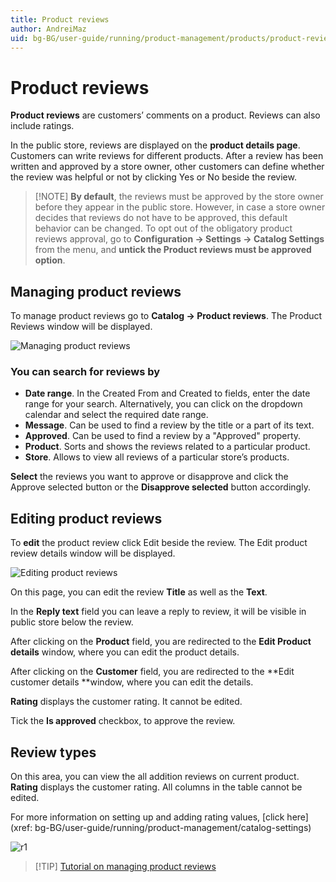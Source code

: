```yaml
---
title: Product reviews
author: AndreiMaz
uid: bg-BG/user-guide/running/product-management/products/product-reviews
---
```


# Product reviews

**Product reviews** are customers’ comments on a product. Reviews can also include ratings.

In the public store, reviews are displayed on the **product details page**. Customers can write reviews for different products. After a review has been written and approved by a store owner, other customers can define whether the review was helpful or not by clicking Yes or No beside the review.

> [!NOTE] **By default**, the reviews must be approved by the store owner before they appear in the public store. However, in case a store owner decides that reviews do not have to be approved, this default behavior can be changed. To opt out of the obligatory product reviews approval, go to **Configuration → Settings → Catalog Settings** from the menu, and **untick the Product reviews must be approved option**.

## Managing product reviews

To manage product reviews go to **Catalog → Product reviews**. The Product Reviews window will be displayed.

![Managing product reviews](_static/product-reviews/product_reviews2.png)

### You can search for reviews by

- **Date range**. In the Created From and Created to fields, enter the date range for your search. Alternatively, you can click on the dropdown calendar and select the required date range.
- **Message**. Can be used to find a review by the title or a part of its text.
- **Approved**. Can be used to find a review by a "Approved" property.
- **Product**. Sorts and shows the reviews related to a particular product.
- **Store**. Allows to view all reviews of a particular store’s products.

**Select** the reviews you want to approve or disapprove and click the Approve selected button or the **Disapprove selected** button accordingly.

## Editing product reviews

To **edit** the product review click Edit beside the review. The Edit product review details window will be displayed.

![Editing product reviews](_static/product-reviews/edit_product_review_details.png)

On this page, you can edit the review **Title** as well as the **Text**.

In the **Reply text** field you can leave a reply to review, it will be visible in public store below the review.

After clicking on the **Product** field, you are redirected to the **Edit Product details** window, where you can edit the product details.

After clicking on the **Customer** field, you are redirected to the **Edit customer details **window, where you can edit the details.

**Rating** displays the customer rating. It cannot be edited.

Tick the **Is approved** checkbox, to approve the review.

## Review types

On this area, you can view the all addition reviews on current product. **Rating** displays the customer rating. All columns in the table cannot be edited.

For more information on setting up and adding rating values, [click here](xref: bg-BG/user-guide/running/product-management/catalog-settings)

![r1](_static/product-reviews/review_types.png)

> [!TIP] [Tutorial on managing product reviews](https://www.youtube.com/watch?v=TBOpCoEAMnU&feature=youtu.be)